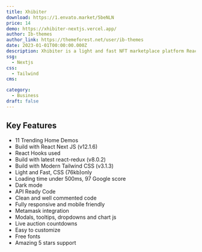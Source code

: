 ```yaml
---
title: Xhibiter
download: https://1.envato.market/5beNLN
price: 14
demo: https://xhibiter-nextjs.vercel.app/
author: Ib-themes
author_link: https://themeforest.net/user/ib-themes
date: 2023-01-01T00:00:00.000Z
description: Xhibiter is a light and fast NFT marketplace platform React template. It’s Built with the most modern tools – Tailwind CSS, React, Redux, Next JS.
ssg:
  - Nextjs
css:
  - Tailwind
cms:

category:
  - Business
draft: false
---
```


## Key Features

- 11 Trending Home Demos
- Build with React Next JS (v12.1.6)
- React Hooks used
- Build with latest react-redux (v8.0.2)
- Build with Modern Tailwind CSS (v3.1.3)
- Light and Fast, CSS (76kb)only
- Loading time under 500ms, 97 Google score
- Dark mode
- API Ready Code
- Clean and well commented code
- Fully responsive and mobile friendly
- Metamask integration
- Modals, tooltips, dropdowns and chart js
- Live auction countdowns
- Easy to customize
- Free fonts
- Amazing 5 stars support
